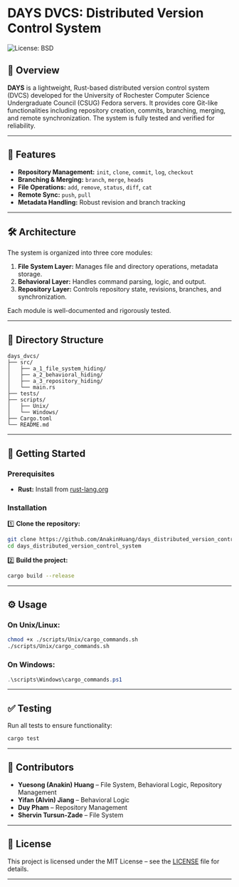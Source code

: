 # DAYS DVCS: Distributed Version Control System

![License: BSD](https://img.shields.io/badge/License-BSD%203--Clause-blue.svg)

## 🚀 Overview

**DAYS** is a lightweight, Rust-based distributed version control system (DVCS) developed for the University of Rochester Computer Science Undergraduate Council (CSUG) Fedora servers. It provides core Git-like functionalities including repository creation, commits, branching, merging, and remote synchronization. The system is fully tested and verified for reliability.

---

## 🧩 Features

- **Repository Management:** `init`, `clone`, `commit`, `log`, `checkout`
- **Branching & Merging:** `branch`, `merge`, `heads`
- **File Operations:** `add`, `remove`, `status`, `diff`, `cat`
- **Remote Sync:** `push`, `pull`
- **Metadata Handling:** Robust revision and branch tracking

---

## 🛠️ Architecture

The system is organized into three core modules:

1. **File System Layer:** Manages file and directory operations, metadata storage.
2. **Behavioral Layer:** Handles command parsing, logic, and output.
3. **Repository Layer:** Controls repository state, revisions, branches, and synchronization.

Each module is well-documented and rigorously tested.

---

## 📂 Directory Structure

```
days_dvcs/
├── src/
│   ├── a_1_file_system_hiding/
│   ├── a_2_behavioral_hiding/
│   ├── a_3_repository_hiding/
│   └── main.rs
├── tests/
├── scripts/
│   ├── Unix/
│   └── Windows/
├── Cargo.toml
└── README.md
```

---

## 🚀 Getting Started

### Prerequisites

- **Rust:** Install from [rust-lang.org](https://www.rust-lang.org/tools/install)

### Installation

1️⃣ **Clone the repository:**

```bash
git clone https://github.com/AnakinHuang/days_distributed_version_control_system.git
cd days_distributed_version_control_system
```

2️⃣ **Build the project:**

```bash
cargo build --release
```

---

## ⚙️ Usage

### On Unix/Linux:

```bash
chmod +x ./scripts/Unix/cargo_commands.sh
./scripts/Unix/cargo_commands.sh
```

### On Windows:

```powershell
.\scripts\Windows\cargo_commands.ps1
```

---

## ✅ Testing

Run all tests to ensure functionality:

```bash
cargo test
```

---

## 👥 Contributors

- **Yuesong (Anakin) Huang** – File System, Behavioral Logic, Repository Management
- **Yifan (Alvin) Jiang** – Behavioral Logic
- **Duy Pham** – Repository Management
- **Shervin Tursun-Zade** – File System

---

## 📄 License

This project is licensed under the MIT License – see the [LICENSE](LICENSE) file for details.

---

